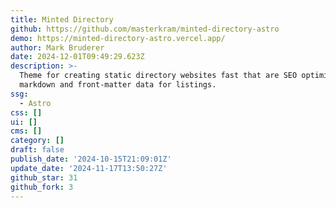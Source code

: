 ```yaml
---
title: Minted Directory
github: https://github.com/masterkram/minted-directory-astro
demo: https://minted-directory-astro.vercel.app/
author: Mark Bruderer
date: 2024-12-01T09:49:29.623Z
description: >-
  Theme for creating static directory websites fast that are SEO optimized. Use
  markdown and front-matter data for listings.
ssg:
  - Astro
css: []
ui: []
cms: []
category: []
draft: false
publish_date: '2024-10-15T21:09:01Z'
update_date: '2024-11-17T13:50:27Z'
github_star: 31
github_fork: 3
---
```

